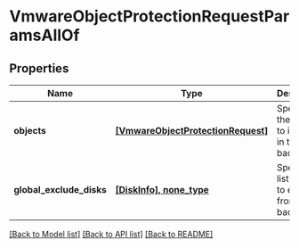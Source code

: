 # VmwareObjectProtectionRequestParamsAllOf


## Properties
Name | Type | Description | Notes
------------ | ------------- | ------------- | -------------
**objects** | [**[VmwareObjectProtectionRequest]**](VmwareObjectProtectionRequest.md) | Specifies the objects to include in the backup. | 
**global_exclude_disks** | [**[DiskInfo], none_type**](DiskInfo.md) | Specifies a list of disks to exclude from the backup. | [optional] 

[[Back to Model list]](../README.md#documentation-for-models) [[Back to API list]](../README.md#documentation-for-api-endpoints) [[Back to README]](../README.md)


